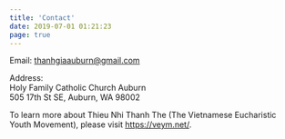 ```yaml
---
title: 'Contact'
date: 2019-07-01 01:21:23
page: true
---
```


Email: [thanhgiaauburn@gmail.com](mailto:thanhgiaauburn@gmail.com)

Address: \
Holy Family Catholic Church Auburn \
505 17th St SE, Auburn, WA 98002

To learn more about Thieu Nhi Thanh The (The Vietnamese Eucharistic Youth
Movement), please visit https://veym.net/.
